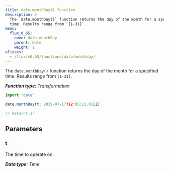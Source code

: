 ```yaml
---
title: date.monthDay() function
description: >
  The `date.monthDay()` function returns the day of the month for a specified
  time. Results range from `[1-31]`.
menu:
  flux_0_65:
    name: date.monthDay
    parent: Date
    weight: 1
aliases:
  - /flux/v0.65/functions/date/monthday/
---
```


The `date.monthDay()` function returns the day of the month for a specified time.
Results range from `[1-31]`.

_**Function type:** Transformation_  

```js
import "date"

date.monthDay(t: 2019-07-17T12:05:21.012Z)

// Returns 17
```

## Parameters

### t
The time to operate on.

_**Data type:** Time_
